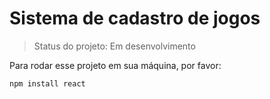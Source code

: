 <h1>Sistema de cadastro de jogos</h1>

> Status do projeto: Em desenvolvimento

Para rodar esse projeto em sua máquina, por favor:

```
npm install react
```
